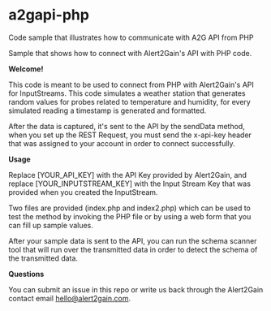 # a2gapi-php
Code sample that illustrates how to communicate with A2G API from PHP

Sample that shows how to connect with Alert2Gain's API with PHP code.

<b>Welcome!</b>

This code is meant to be used to connect from PHP with Alert2Gain's API for InputStreams. This code simulates a weather station that generates random values for probes related to temperature and humidity, for every simulated reading a timestamp is generated and formatted.

After the data is captured, it's sent to the API by the sendData method, when you set up the REST Request, you must send the x-api-key header that was assigned to your account in order to connect successfully.

<b>Usage</b>

Replace [YOUR_API_KEY] with the API Key provided by Alert2Gain, and replace [YOUR_INPUTSTREAM_KEY] with the Input Stream Key that was provided when you created the InputStream.

Two files are provided (index.php and index2.php) which can be used to test the method by invoking the PHP file or by using a web form that you can fill up sample values.

After your sample data is sent to the API, you can run the schema scanner tool that will run over the transmitted data in order to detect the schema of the transmitted data.

<b>Questions</b>

You can submit an issue in this repo or write us back through the Alert2Gain contact email hello@alert2gain.com.
